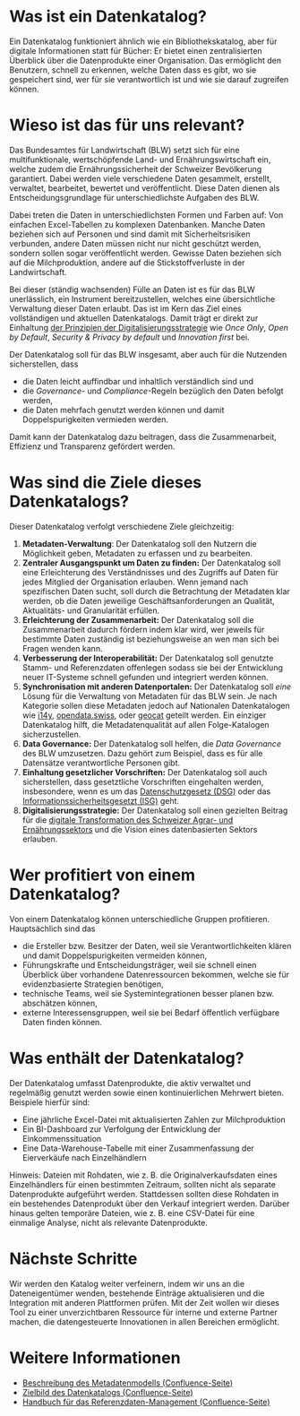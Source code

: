 # Was ist ein Datenkatalog?

Ein Datenkatalog funktioniert ähnlich wie ein Bibliothekskatalog, aber für digitale Informationen statt für Bücher:
Er bietet einen zentralisierten Überblick über die Datenprodukte einer Organisation.
Das ermöglicht den Benutzern, schnell zu erkennen, welche Daten dass es gibt, wo sie gespeichert sind, wer für sie verantwortlich ist und wie sie darauf zugreifen können.

# Wieso ist das für uns relevant?

Das Bundesamtes für Landwirtschaft (BLW) setzt sich für eine multifunktionale, wertschöpfende Land- und Ernährungswirtschaft ein, welche zudem die Ernährungssicherheit der Schweizer Bevölkerung garantiert.
Dabei werden viele verschiedene Daten gesammelt, erstellt, verwaltet, bearbeitet, bewertet und veröffentlicht.
Diese Daten dienen als Entscheidungsgrundlage für unterschiedlichste Aufgaben des BLW.

Dabei treten die Daten in unterschiedlichsten Formen und Farben auf: Von einfachen Excel-Tabellen zu komplexen Datenbanken.
Manche Daten beziehen sich auf Personen und sind damit mit Sicherheitsrisiken verbunden, andere Daten müssen nicht nur nicht geschützt werden, sondern sollen sogar veröffentlicht werden.
Gewisse Daten beziehen sich auf die Milchproduktion, andere auf die Stickstoffverluste in der Landwirtschaft.

Bei dieser (ständig wachsenden) Fülle an Daten ist es für das BLW unerlässlich, ein Instrument bereitzustellen, welches eine übersichtliche Verwaltung dieser Daten erlaubt.
Das ist im Kern das Ziel eines vollständigen und aktuellen Datenkatalogs.
Damit trägt er direkt zur Einhaltung [der Prinzipien der Digitalisierungsstrategie](https://digiagrifood.ch/digiknowhow/digitalisierungsstrategie) wie *Once Only*, *Open by Default*, *Security & Privacy by default* und *Innovation first* bei.

Der Datenkatalog soll für das BLW insgesamt, aber auch für die Nutzenden sicherstellen, dass

- die Daten leicht auffindbar und inhaltlich verständlich sind und
- die *Governance*- und *Compliance*-Regeln bezüglich den Daten befolgt werden,
- die Daten mehrfach genutzt werden können und damit Doppelspurigkeiten vermieden werden.

Damit kann der Datenkatalog dazu beitragen, dass die Zusammenarbeit, Effizienz und Transparenz gefördert werden.

# Was sind die Ziele dieses Datenkatalogs?

Dieser Datenkatalog verfolgt verschiedene Ziele gleichzeitig:

1. **Metadaten-Verwaltung**: Der Datenkatalog soll den Nutzern die Möglichkeit geben, Metadaten zu erfassen und zu bearbeiten.
2. **Zentraler Ausgangspunkt um Daten zu finden:** Der Datenkatalog soll eine Erleichterung des Verständnisses und des Zugriffs auf Daten für jedes Mitglied der Organisation erlauben. Wenn jemand nach spezifischen Daten sucht, soll durch die Betrachtung der Metadaten klar werden, ob die Daten jeweilige Geschäftsanforderungen an Qualität, Aktualitäts- und Granularität erfüllen.
3. **Erleichterung der Zusammenarbeit:** Der Datenkatalog soll die Zusammenarbeit dadurch fördern indem klar wird, wer jeweils für bestimmte Daten zuständig ist beziehungsweise an wen man sich bei Fragen wenden kann.
4. **Verbesserung der Interoperabilität:** Der Datenkatalog soll genutzte Stamm- und Referenzdaten offenlegen sodass sie bei der Entwicklung neuer IT-Systeme schnell gefunden und integriert werden können.
5. **Synchronisation mit anderen Datenportalen:** Der Datenkatalog soll *eine* Lösung für die Verwaltung von Metadaten für das BLW sein. Je nach Kategorie sollen diese Metadaten jedoch auf Nationalen Datenkatalogen wie [i14y](https://www.i14y.admin.ch/), [opendata.swiss](https://opendata.swiss/), oder [geocat](https://www.geocat.ch/datahub) geteilt werden. Ein einziger Datenkatalog hilft, die Metadatenqualität auf allen Folge-Katalogen sicherzustellen.
6. **Data Governance:** Der Datenkatalog soll helfen, die *Data Governance* des BLW umzusetzen. Dazu gehört zum Beispiel, dass es für alle Datensätze verantwortliche Personen gibt.
7. **Einhaltung gesetzlicher Vorschriften:** Der Datenkatalog soll auch sicherstellen, dass gesetztliche Vorschriften eingehalten werden, insbesondere, wenn es um das [Datenschutzgesetz (DSG)](https://www.fedlex.admin.ch/eli/cc/2022/491) oder das [Informationssicherheitsgesetzt (ISG)](https://www.fedlex.admin.ch/eli/cc/2022/232) geht.
8. **Digitalisierungsstrategie:** Der Datenkatalog soll einen gezielten Beitrag für die [digitale Transformation des Schweizer Agrar- und Ernährungssektors](https://digiagrifood.ch/digiknowhow/digitalisierungsstrategie) und die Vision eines datenbasierten Sektors erlauben.

# Wer profitiert von einem Datenkatalog?

Von einem Datenkatalog können unterschiedliche Gruppen profitieren. Hauptsächlich sind das

- die Ersteller bzw. Besitzer der Daten, weil sie Verantwortlichkeiten klären und damit Doppelspurigkeiten vermeiden können,
- Führungskrafte und Entscheidungsträger, weil sie schnell einen Überblick über vorhandene Datenressourcen bekommen, welche sie für evidenzbasierte Strategien benötigen,
- technische Teams, weil sie Systemintegrationen besser planen bzw. abschätzen können,
- externe Interessensgruppen, weil sie bei Bedarf öffentlich verfügbare Daten finden können.

# Was enthält der Datenkatalog?
Der Datenkatalog umfasst Datenprodukte, die aktiv verwaltet und regelmäßig genutzt werden sowie einen kontinuierlichen Mehrwert bieten. Beispiele hierfür sind:
- Eine jährliche Excel-Datei mit aktualisierten Zahlen zur Milchproduktion
- Ein BI-Dashboard zur Verfolgung der Entwicklung der Einkommenssituation
- Eine Data-Warehouse-Tabelle mit einer Zusammenfassung der Eierverkäufe nach Einzelhändlern

Hinweis: Dateien mit Rohdaten, wie z. B. die Originalverkaufsdaten eines Einzelhändlers für einen bestimmten Zeitraum, sollten nicht als separate Datenprodukte aufgeführt werden. Stattdessen sollten diese Rohdaten in ein bestehendes Datenprodukt über den Verkauf integriert werden. 
Darüber hinaus gelten temporäre Dateien, wie z. B. eine CSV-Datei für eine einmalige Analyse, nicht als relevante Datenprodukte.

# Nächste Schritte

Wir werden den Katalog weiter verfeinern, indem wir uns an die Dateneigentümer wenden, bestehende Einträge aktualisieren und die Integration mit anderen Plattformen prüfen.
Mit der Zeit wollen wir dieses Tool zu einer unverzichtbaren Ressource für interne und externe Partner machen, die datengesteuerte Innovationen in allen Bereichen ermöglicht.

# Weitere Informationen

- [Beschreibung des Metadatenmodells (Confluence-Seite)](https://blw-ofag-ufag.atlassian.net/wiki/spaces/AB/pages/403701818)
- [Zielbild des Datenkatalogs (Confluence-Seite)](https://blw-ofag-ufag.atlassian.net/wiki/spaces/KDT/pages/342098136)
- [Handbuch für das Referenzdaten-Management (Confluence-Seite)](https://blw-ofag-ufag.atlassian.net/wiki/spaces/AB/pages/354025506)
